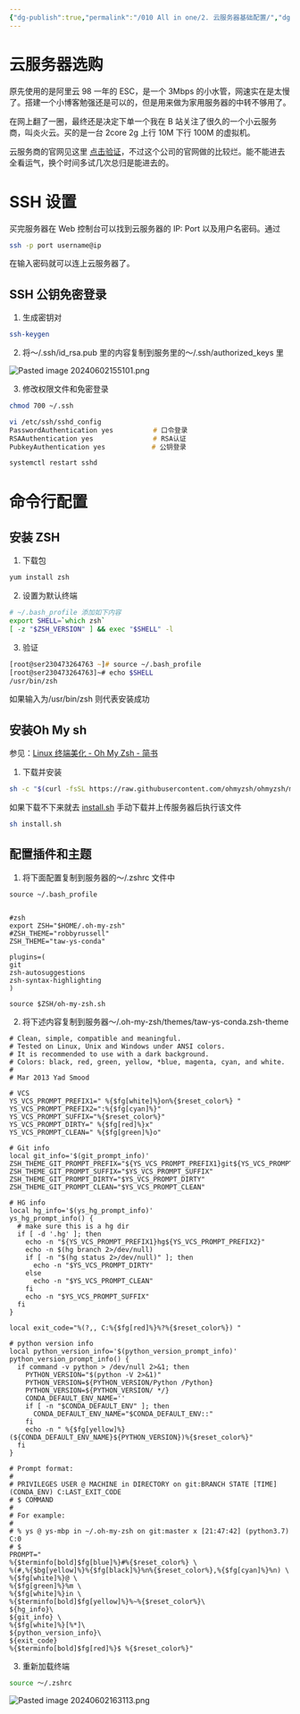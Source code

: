 ```yaml
---
{"dg-publish":true,"permalink":"/010 All in one/2. 云服务器基础配置/","dgPassFrontmatter":true,"created":"2024-06-01T17:39:33.447+08:00","updated":"2024-06-02T16:31:16.888+08:00"}
---
```


# 云服务器选购

原先使用的是阿里云 98 一年的 ESC，是一个 3Mbps 的小水管，网速实在是太慢了。搭建一个小博客勉强还是可以的，但是用来做为家用服务器的中转不够用了。

在网上翻了一圈，最终还是决定下单一个我在 B 站关注了很久的一个小云服务商，叫炎火云。买的是一台 2core 2g 上行 10M 下行 100M 的虚拟机。

云服务商的官网见这里 [点击验证](https://mingkj.com/)，不过这个公司的官网做的比较烂。能不能进去全看运气，换个时间多试几次总归是能进去的。
# SSH 设置

买完服务器在 Web 控制台可以找到云服务器的 IP: Port 以及用户名密码。通过

```zsh
ssh -p port username@ip 
```

在输入密码就可以连上云服务器了。
## SSH 公钥免密登录

1. 生成密钥对

```zsh
ssh-keygen
```

2. 将～/.ssh/id_rsa.pub 里的内容复制到服务里的～/.ssh/authorized_keys 里

![Pasted image 20240602155101.png](/img/user/$/$Sys999%20Attachment/Pasted%20image%2020240602155101.png)

3. 修改权限文件和免密登录

```zsh
chmod 700 ~/.ssh

vi /etc/ssh/sshd_config
PasswordAuthentication yes　　　　　　# 口令登录
RSAAuthentication yes　　　　　　　　　# RSA认证
PubkeyAuthentication yes　　　　　　　# 公钥登录

systemctl restart sshd
```
# 命令行配置
## 安装 ZSH

1. 下载包

```zsh
yum install zsh
```

2. 设置为默认终端

```zsh
# ~/.bash_profile 添加如下内容
export SHELL=`which zsh`
[ -z "$ZSH_VERSION" ] && exec "$SHELL" -l
```

3. 验证

```zsh
[root@ser230473264763 ~]# source ~/.bash_profile
[root@ser230473264763]~# echo $SHELL
/usr/bin/zsh
```

如果输入为/usr/bin/zsh 则代表安装成功
## 安装Oh My sh

参见：[Linux 终端美化 - Oh My Zsh - 简书](https://www.jianshu.com/p/b8a80dd59414)

1. 下载并安装

```zsh
sh -c "$(curl -fsSL https://raw.githubusercontent.com/ohmyzsh/ohmyzsh/master/tools/install.sh)"
```

如果下载不下来就去 [install.sh](https://raw.githubusercontent.com/ohmyzsh/ohmyzsh/master/tools/install.sh) 手动下载并上传服务器后执行该文件

```zsh
sh install.sh
```

## 配置插件和主题

1. 将下面配置复制到服务器的～/.zshrc 文件中

```
source ~/.bash_profile


#zsh
export ZSH="$HOME/.oh-my-zsh"
#ZSH_THEME="robbyrussell"
ZSH_THEME="taw-ys-conda"

plugins=(
git
zsh-autosuggestions
zsh-syntax-highlighting
)

source $ZSH/oh-my-zsh.sh
```

2. 将下述内容复制到服务器～/.oh-my-zsh/themes/taw-ys-conda.zsh-theme

```
# Clean, simple, compatible and meaningful.
# Tested on Linux, Unix and Windows under ANSI colors.
# It is recommended to use with a dark background.
# Colors: black, red, green, yellow, *blue, magenta, cyan, and white.
#
# Mar 2013 Yad Smood

# VCS
YS_VCS_PROMPT_PREFIX1=" %{$fg[white]%}on%{$reset_color%} "
YS_VCS_PROMPT_PREFIX2=":%{$fg[cyan]%}"
YS_VCS_PROMPT_SUFFIX="%{$reset_color%}"
YS_VCS_PROMPT_DIRTY=" %{$fg[red]%}x"
YS_VCS_PROMPT_CLEAN=" %{$fg[green]%}o"

# Git info
local git_info='$(git_prompt_info)'
ZSH_THEME_GIT_PROMPT_PREFIX="${YS_VCS_PROMPT_PREFIX1}git${YS_VCS_PROMPT_PREFIX2}"
ZSH_THEME_GIT_PROMPT_SUFFIX="$YS_VCS_PROMPT_SUFFIX"
ZSH_THEME_GIT_PROMPT_DIRTY="$YS_VCS_PROMPT_DIRTY"
ZSH_THEME_GIT_PROMPT_CLEAN="$YS_VCS_PROMPT_CLEAN"

# HG info
local hg_info='$(ys_hg_prompt_info)'
ys_hg_prompt_info() {
  # make sure this is a hg dir
  if [ -d '.hg' ]; then
    echo -n "${YS_VCS_PROMPT_PREFIX1}hg${YS_VCS_PROMPT_PREFIX2}"
    echo -n $(hg branch 2>/dev/null)
    if [ -n "$(hg status 2>/dev/null)" ]; then
      echo -n "$YS_VCS_PROMPT_DIRTY"
    else
      echo -n "$YS_VCS_PROMPT_CLEAN"
    fi
    echo -n "$YS_VCS_PROMPT_SUFFIX"
  fi
}

local exit_code="%(?,, C:%{$fg[red]%}%?%{$reset_color%}) "

# python version info
local python_version_info='$(python_version_prompt_info)'
python_version_prompt_info() {
  if command -v python > /dev/null 2>&1; then
    PYTHON_VERSION="$(python -V 2>&1)"
    PYTHON_VERSION=${PYTHON_VERSION/Python /Python}
    PYTHON_VERSION=${PYTHON_VERSION/ */}
    CONDA_DEFAULT_ENV_NAME=''
    if [ -n "$CONDA_DEFAULT_ENV" ]; then
      CONDA_DEFAULT_ENV_NAME="$CONDA_DEFAULT_ENV::"
    fi
    echo -n " %{$fg[yellow]%}(${CONDA_DEFAULT_ENV_NAME}${PYTHON_VERSION})%{$reset_color%}"
  fi
}

# Prompt format:
#
# PRIVILEGES USER @ MACHINE in DIRECTORY on git:BRANCH STATE [TIME] (CONDA_ENV) C:LAST_EXIT_CODE
# $ COMMAND
#
# For example:
#
# % ys @ ys-mbp in ~/.oh-my-zsh on git:master x [21:47:42] (python3.7) C:0
# $
PROMPT="
%{$terminfo[bold]$fg[blue]%}#%{$reset_color%} \
%(#,%{$bg[yellow]%}%{$fg[black]%}%n%{$reset_color%},%{$fg[cyan]%}%n) \
%{$fg[white]%}@ \
%{$fg[green]%}%m \
%{$fg[white]%}in \
%{$terminfo[bold]$fg[yellow]%}%~%{$reset_color%}\
${hg_info}\
${git_info} \
%{$fg[white]%}[%*]\
${python_version_info}\
${exit_code}
%{$terminfo[bold]$fg[red]%}$ %{$reset_color%}"
```

3. 重新加载终端

```zsh
source ～/.zshrc
```

![Pasted image 20240602163113.png](/img/user/$/$Sys999%20Attachment/Pasted%20image%2020240602163113.png)
